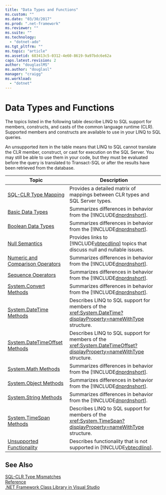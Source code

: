 ```yaml
---
title: "Data Types and Functions"
ms.custom: ""
ms.date: "03/30/2017"
ms.prod: ".net-framework"
ms.reviewer: ""
ms.suite: ""
ms.technology: 
  - "dotnet-ado"
ms.tgt_pltfrm: ""
ms.topic: "article"
ms.assetid: 683413c5-0312-4e60-8619-9a97bdc6e62a
caps.latest.revision: 2
author: "douglaslMS"
ms.author: "douglasl"
manager: "craigg"
ms.workload: 
  - "dotnet"
---
```

# Data Types and Functions
The topics listed in the following table describe LINQ to SQL support for members, constructs, and casts of the common language runtime (CLR). Supported members and constructs are available to use in your LINQ to SQL queries.  
  
 An unsupported item in the table means that LINQ to SQL cannot translate the CLR member, construct, or cast for execution on the SQL Server. You may still be able to use them in your code, but they must be evaluated before the query is translated to Transact-SQL or after the results have been retrieved from the database.  
  
|Topic|Description|  
|-----------|-----------------|  
|[SQL-CLR Type Mapping](../../../../../../docs/framework/data/adonet/sql/linq/sql-clr-type-mapping.md)|Provides a detailed matrix of mappings between CLR types and SQL Server types.|  
|[Basic Data Types](../../../../../../docs/framework/data/adonet/sql/linq/basic-data-types.md)|Summarizes differences in behavior from the [!INCLUDE[dnprdnshort](../../../../../../includes/dnprdnshort-md.md)].|  
|[Boolean Data Types](../../../../../../docs/framework/data/adonet/sql/linq/boolean-data-types.md)|Summarizes differences in behavior from the [!INCLUDE[dnprdnshort](../../../../../../includes/dnprdnshort-md.md)].|  
|[Null Semantics](../../../../../../docs/framework/data/adonet/sql/linq/null-semantics.md)|Provides links to [!INCLUDE[vbtecdlinq](../../../../../../includes/vbtecdlinq-md.md)] topics that discuss null and nullable issues.|  
|[Numeric and Comparison Operators](../../../../../../docs/framework/data/adonet/sql/linq/numeric-and-comparison-operators.md)|Summarizes differences in behavior from the [!INCLUDE[dnprdnshort](../../../../../../includes/dnprdnshort-md.md)].|  
|[Sequence Operators](../../../../../../docs/framework/data/adonet/sql/linq/sequence-operators.md)|Summarizes differences in behavior from the [!INCLUDE[dnprdnshort](../../../../../../includes/dnprdnshort-md.md)].|  
|[System.Convert Methods](../../../../../../docs/framework/data/adonet/sql/linq/system-convert-methods.md)|Summarizes differences in behavior from the [!INCLUDE[dnprdnshort](../../../../../../includes/dnprdnshort-md.md)].|  
|[System.DateTime Methods](../../../../../../docs/framework/data/adonet/sql/linq/system-datetime-methods.md)|Describes LINQ to SQL support for members of the <xref:System.DateTime?displayProperty=nameWithType> structure.|  
|[System.DateTimeOffset Methods](../../../../../../docs/framework/data/adonet/sql/linq/system-datetimeoffset-methods.md)|Describes LINQ to SQL support for members of the <xref:System.DateTimeOffset?displayProperty=nameWithType> structure.|  
|[System.Math Methods](../../../../../../docs/framework/data/adonet/sql/linq/system-math-methods.md)|Summarizes differences in behavior from the [!INCLUDE[dnprdnshort](../../../../../../includes/dnprdnshort-md.md)].|  
|[System.Object Methods](../../../../../../docs/framework/data/adonet/sql/linq/system-object-methods.md)|Summarizes differences in behavior from the [!INCLUDE[dnprdnshort](../../../../../../includes/dnprdnshort-md.md)].|  
|[System.String Methods](../../../../../../docs/framework/data/adonet/sql/linq/system-string-methods.md)|Summarizes differences in behavior from the [!INCLUDE[dnprdnshort](../../../../../../includes/dnprdnshort-md.md)].|  
|[System.TimeSpan Methods](../../../../../../docs/framework/data/adonet/sql/linq/system-timespan-methods.md)|Describes LINQ to SQL support for members of the <xref:System.TimeSpan?displayProperty=nameWithType> structure.|  
|[Unsupported Functionality](../../../../../../docs/framework/data/adonet/sql/linq/unsupported-functionality.md)|Describes functionality that is not supported in [!INCLUDE[vbtecdlinq](../../../../../../includes/vbtecdlinq-md.md)].|  
  
## See Also  
 [SQL-CLR Type Mismatches](../../../../../../docs/framework/data/adonet/sql/linq/sql-clr-type-mismatches.md)  
 [Reference](../../../../../../docs/framework/data/adonet/sql/linq/reference.md)  
 [.NET Framework Class Library in Visual Studio](http://msdn.microsoft.com/en-us/a03e374c-3d5c-4169-937b-49857ab273ae)
